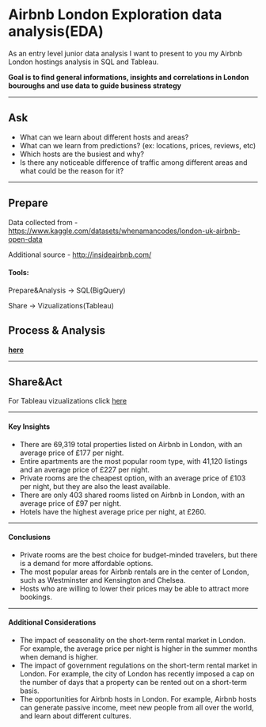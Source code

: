 # Airbnb London Exploration data analysis(EDA)

As an entry level junior data analysis I want to present to you my Airbnb London hostings analysis in SQL and Tableau.

**Goal is to find general informations, insights and correlations in London bouroughs and 
use data to guide business strategy**

---
## Ask

* What can we learn about different hosts and areas?
* What can we learn from predictions? (ex: locations, prices, reviews, etc)
* Which hosts are the busiest and why?
* Is there any noticeable difference of traffic among different areas and what could be the reason for it?

---
## Prepare

Data collected from - https://www.kaggle.com/datasets/whenamancodes/london-uk-airbnb-open-data

Additional source - http://insideairbnb.com/


#### Tools:

Prepare&Analysis   -> SQL(BigQuery)

Share              -> Vizualizations(Tableau)

## Process & Analysis
**[here](https://github.com/kac123451/SQL-Projects/blob/main/AirBNB%20London)**

---
## Share&Act

For Tableau vizualizations click [here](https://public.tableau.com/app/profile/kacper.sarwuta/viz/AirbnbLondonreport/Dashboard3)

---
#### Key Insights

* There are 69,319 total properties listed on Airbnb in London, with an average price of £177 per night.
* Entire apartments are the most popular room type, with 41,120 listings and an average price of £227 per night.
* Private rooms are the cheapest option, with an average price of £103 per night, but they are also the least available.
* There are only 403 shared rooms listed on Airbnb in London, with an average price of £97 per night.
* Hotels have the highest average price per night, at £260.

---
#### Conclusions

* Private rooms are the best choice for budget-minded travelers, but there is a demand for more affordable options.
* The most popular areas for Airbnb rentals are in the center of London, such as Westminster and Kensington and Chelsea.
* Hosts who are willing to lower their prices may be able to attract more bookings.

---
#### Additional Considerations

* The impact of seasonality on the short-term rental market in London. For example, the average price per night is higher in the summer months when demand is higher.
* The impact of government regulations on the short-term rental market in London. For example, the city of London has recently imposed a cap on the number of days that a property can be rented out on a short-term basis.
* The opportunities for Airbnb hosts in London. For example, Airbnb hosts can generate passive income, meet new people from all over the world, and learn about different cultures.

